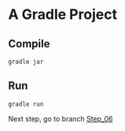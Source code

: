 # A Gradle Project

## Compile
```
gradle jar
```

## Run
```
gradle run
```

Next step, go to branch [Step_06](https://github.com/JUGGL/Hello/tree/Step_06)
